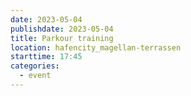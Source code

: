 ```yaml
---
date: 2023-05-04
publishdate: 2023-05-04
title: Parkour training
location: hafencity_magellan-terrassen
starttime: 17:45
categories:
  - event
---
```



